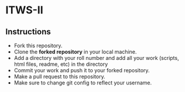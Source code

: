 # ITWS-II

## Instructions
* Fork this repository.
* Clone the **forked repository** in your local machine.
* Add a directory with your roll number and add all your work (scripts, html files, readme, etc) in the directory
* Commit your work and push it to your forked repository.
* Make a pull request to this repository.
* Make sure to change git config to reflect your username.
